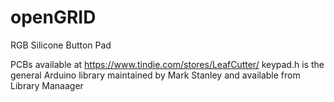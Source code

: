 # openGRID
RGB Silicone Button Pad

PCBs available at https://www.tindie.com/stores/LeafCutter/
keypad.h is the general Arduino library maintained by Mark Stanley and available from Library Manaager
